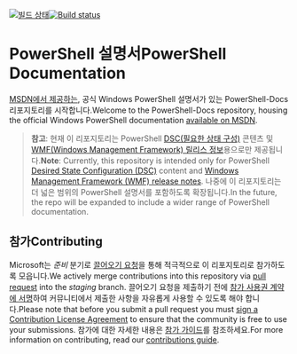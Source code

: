 <span data-ttu-id="423f2-101">[![빌드 상태](https://ci.appveyor.com/api/projects/status/onshefxnc4g4pv87/branch/staging?svg=true)](https://ci.appveyor.com/project/PowerShell/powershell-docs/branch/staging)</span><span class="sxs-lookup"><span data-stu-id="423f2-101">[![Build status](https://ci.appveyor.com/api/projects/status/onshefxnc4g4pv87/branch/staging?svg=true)](https://ci.appveyor.com/project/PowerShell/powershell-docs/branch/staging)</span></span>

# <a name="powershell-documentation"></a><span data-ttu-id="423f2-102">PowerShell 설명서</span><span class="sxs-lookup"><span data-stu-id="423f2-102">PowerShell Documentation</span></span>

<span data-ttu-id="423f2-103">[MSDN에서 제공하는](https://msdn.microsoft.com/powershell/dsc/overview), 공식 Windows PowerShell 설명서가 있는 PowerShell-Docs 리포지토리를 시작합니다.</span><span class="sxs-lookup"><span data-stu-id="423f2-103">Welcome to the PowerShell-Docs repository, housing the official Windows PowerShell documentation [available on MSDN](https://msdn.microsoft.com/powershell/dsc/overview).</span></span> 

> <span data-ttu-id="423f2-104">**참고**: 현재 이 리포지토리는 PowerShell [DSC(필요한 상태 구성)](https://msdn.microsoft.com/en-us/powershell/dsc/overview) 콘텐츠 및 [WMF(Windows Management Framework) 릴리스 정보](https://msdn.microsoft.com/en-us/powershell/wmf/releasenotes)용으로만 제공됩니다.</span><span class="sxs-lookup"><span data-stu-id="423f2-104">**Note**: Currently, this repository is intended only for PowerShell [Desired State Configuration (DSC)](https://msdn.microsoft.com/en-us/powershell/dsc/overview) content and [Windows Management Framework (WMF) release notes](https://msdn.microsoft.com/en-us/powershell/wmf/releasenotes).</span></span> <span data-ttu-id="423f2-105">나중에 이 리포지토리는 더 넓은 범위의 PowerShell 설명서를 포함하도록 확장됩니다.</span><span class="sxs-lookup"><span data-stu-id="423f2-105">In the future, the repo will be expanded to include a wider range of PowerShell documentation.</span></span> 

## <a name="contributing"></a><span data-ttu-id="423f2-106">참가</span><span class="sxs-lookup"><span data-stu-id="423f2-106">Contributing</span></span>

<span data-ttu-id="423f2-107">Microsoft는 *준비* 분기로 [끌어오기 요청](https://help.github.com/articles/using-pull-requests/)을 통해 적극적으로 이 리포지토리로 참가하도록 모읍니다.</span><span class="sxs-lookup"><span data-stu-id="423f2-107">We actively merge contributions into this repository via [pull request](https://help.github.com/articles/using-pull-requests/) into the *staging* branch.</span></span> <span data-ttu-id="423f2-108">끌어오기 요청을 제출하기 전에 [참가 사용권 계약에 서명](https://cla.microsoft.com/)하여 커뮤니티에서 제출한 사항을 자유롭게 사용할 수 있도록 해야 합니다.</span><span class="sxs-lookup"><span data-stu-id="423f2-108">Please note that before you submit a pull request you must [sign a Contribution License Agreement](https://cla.microsoft.com/) to ensure that the community is free to use your submissions.</span></span>
<span data-ttu-id="423f2-109">참가에 대한 자세한 내용은 [참가 가이드](CONTRIBUTING.md)를 참조하세요.</span><span class="sxs-lookup"><span data-stu-id="423f2-109">For more information on contributing, read our [contributions guide](CONTRIBUTING.md).</span></span>
